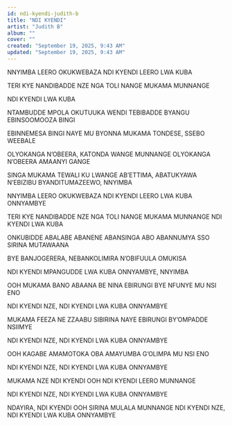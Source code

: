 ```yaml
---
id: ndi-kyendi-judith-b
title: "NDI KYENDI"
artist: "Judith B"
album: ""
cover: ""
created: "September 19, 2025, 9:43 AM"
updated: "September 19, 2025, 9:43 AM"
---
```


NNYIMBA LEERO OKUKWEBAZA
NDI KYENDI LEERO LWA KUBA 

TERI KYE NANDIBADDE NZE NGA TOLI NANGE
MUKAMA MUNNANGE

NDI KYENDI LWA KUBA 

NTAMBUDDE MPOLA OKUTUUKA WENDI
TEBIBADDE BYANGU
EBINSOOMOOZA BINGI

EBINNEMESA BINGI NAYE MU BYONNA
MUKAMA TONDESE, SSEBO WEEBALE

OLYOKANGA N’OBEERA, KATONDA WANGE
MUNNANGE OLYOKANGA N’OBEERA AMAANYI GANGE

SINGA MUKAMA TEWALI KU LWANGE
 AB’ETTIMA, ABATUKYAWA
N’EBIZIBU BYANDITUMAZEEWO, NNYIMBA

NNYIMBA LEERO OKUKWEBAZA 
NDI KYENDI LEERO LWA KUBA ONNYAMBYE 

TERI KYE NANDIBADDE NZE NGA TOLI NANGE 
MUKAMA MUNNANGE 
NDI KYENDI LWA KUBA 

ONKUBIDDE ABALABE ABANENE ABANSINGA
ABO ABANNUMYA
SSO SIRINA MUTAWAANA

BYE BANJOGERERA, NEBANKOLIMIRA N’OBIFUULA OMUKISA

 NDI KYENDI
MPANGUDDE LWA KUBA ONNYAMBYE, NNYIMBA


OOH MUKAMA BANO ABAANA BE NINA
EBIRUNGI BYE NFUNYE MU NSI ENO

NDI KYENDI NZE, NDI KYENDI LWA KUBA ONNYAMBYE

 MUKAMA FEEZA NE ZZAABU SIBIRINA
NAYE EBIRUNGI BY’OMPADDE NSIIMYE

NDI KYENDI NZE, NDI KYENDI LWA KUBA ONNYAMBYE

OOH KAGABE AMAMOTOKA
OBA AMAYUMBA G’OLIMPA MU NSI ENO

NDI KYENDI NZE, NDI KYENDI LWA KUBA ONNYAMBYE

MUKAMA NZE NDI KYENDI
OOH NDI KYENDI LEERO MUNNANGE

NDI KYENDI NZE, NDI KYENDI LWA KUBA ONNYAMBYE

NDAYIRA, NDI KYENDI
OOH SIRINA MULALA MUNNANGE
NDI KYENDI NZE, NDI KYENDI LWA KUBA ONNYAMBYE